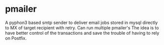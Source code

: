 # pmailer
A pyphon3 based smtp sender to deliver email jobs stored in mysql directly to MX of target recipient with retry.
Can run multiple pmailer's 
The idea is to have better control of the transactions and save the trouble of having to rely on Postfix.
